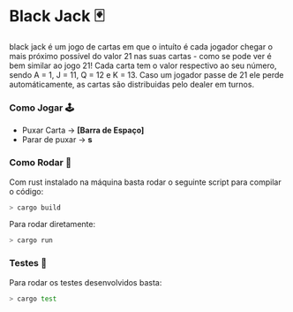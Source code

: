 # Black Jack 🃏

black jack é um jogo de cartas em que o intuíto é cada jogador chegar o mais próximo possível do valor 21 nas suas cartas - como se pode ver é bem similar ao jogo 21! Cada carta tem o valor respectivo ao seu número, sendo A = 1, J = 11, Q = 12 e K = 13. Caso um jogador passe de 21 ele perde automáticamente, as cartas são distribuidas pelo dealer em turnos.

### Como Jogar 🕹️

-   Puxar Carta -> **[Barra de Espaço]**
-   Parar de puxar -> **s**

### Como Rodar 🚀

Com rust instalado na máquina basta rodar o seguinte script para compilar o código:

```bash
> cargo build
```

Para rodar diretamente:

```bash
> cargo run
```

### Testes 🧪

Para rodar os testes desenvolvidos basta:

```bash
> cargo test
```
